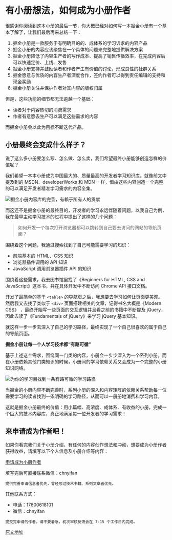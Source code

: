 # 有小册想法，如何成为小册作者

很感谢你阅读到这本小册的最后一节，你大概已经对如何写一本掘金小册有一个基本了解了，让我们最后再来总结一下：

1. 掘金小册是一款服务于有明确目的的、成体系的学习诉求的内容产品
2. 掘金小册的内容应该聚焦在一个具体的问题来完整地提供解决方案
3. 掘金小册降低了内容生产者的写作成本、提高了销售传播效率，在完成内容后可以快速定价、上线、发售
4. 掘金小册支持并鼓励读者和作者产生有价值的讨论，形成良性的社群关系
5. 掘金愿意与优质的内容生产者深度合作，签约作者可以得到责任编辑的支持和现金奖励
6. 掘金小册关注并保护作者对其内容的版权归属

但是，这些功能的细节都无法逾越一个基础：

* 读者对于内容热切的消费需求
* 作者有意愿去生产可以满足这些需求的内容

而掘金小册会以此为目标不断迭代产品。

## 小册最终会变成什么样子？

说了这么多小册要怎么写、怎么做、怎么卖，我们希望最终小册能够创造怎样的价值呢？

我们希望一本本小册成为中国最大的、质量最高的开发者学习知识库。就像前文中提及到的 MSDN、developerWorks 和 MDN 一样，借由这些内容创造一个完整的可以满足开发者精准学习需求的内容全集。

![掘金小册内容库的完善，有赖于所有人的贡献](https://p3-juejin.byteimg.com/tos-cn-i-k3u1fbpfcp/110a280e618f4008a153e06dfe97bad4~tplv-k3u1fbpfcp-jj-mark:1512:0:0:0:q75.awebp)

而这还不是掘金小册的最终目的，开发者的学习永远伴随着问题，以我自己为例，我在最早主动学习技术的过程中提出了这样的几个问题：

> 如何开发一个每次打开浏览器都可以跳转到自己要去访问的网站的导航页面？

围绕着这个问题，我通过搜索找到了自己可能需要学习的知识：

* 前端基本的 HTML、CSS 知识
* 浏览器插件调用的 API 知识
* JavaScript 调用浏览器插件 API 的知识

围绕着这些需求，我去图书馆里找了《Beginners for HTML, CSS and JavaScript》这本书，并在具体开发中不断访问 Chrome API 接口文档。

开发了最简单的基于 `<table>` 的导航页之后，我想要去学习如何让页面更美观。然后我又去找了类似于 `<div>` 页面搭建相关的文章，记得书名大概是《Modern CSS》 ，最终开始写一些页面的交互逻辑并且看之前的书籍中不断提及 jQuery，因此去读了《Fundamentals of jQuery》来学习 jQuery 基本知识。

就这样一步一步去深入了自己的学习路径，最终实现了一个自己很喜欢的属于自己的导航页面。

**掘金小册让每一个人学习技术都“有路可循”**

基于上述这个需求，围绕同一门类的内容，小册会一步步深入为一个系列小册。而在小册依赖其他门类知识的时候，小册间的学习依赖关系又会成为一个完整的小册知识网络。

![为你的学习目找到一条有路可循的学习路径](https://p3-juejin.byteimg.com/tos-cn-i-k3u1fbpfcp/3a2ad8ad585a4150ae49074de17a509b~tplv-k3u1fbpfcp-jj-mark:1512:0:0:0:q75.awebp)

当掘金的小册内容不断完善时，系列小册的深入和内容矩阵的依赖关系帮助每一位需要学习的读者找到一条明确的学习路径，从而可以一册册地消费和学习内容。

这就是掘金小册最终的价值：用小篇幅、高浓度、成体系、有收益的小册，完成一个巨大的技术内容库，真正地满足每一位开发者的学习需求！

## 来申请成为作者吧！

如果你看完我们关于小册介绍，有任何的内容创作想法和冲动，想要成为小册作者获得收益，请填写以下个人信息及小册介绍等内容：

[申请成为小册作者](https://sourl.co/zDEMwJ "https://sourl.co/zDEMwJ")

填写完后可直接联系微信：chnyifan

```!
提供完善申请信息者优先，曾经写过技术书籍、系列文章者优先。
```

其他联系方式：

* 电话：17600618101
* 微信：chnyifan

```!
提交完申请的作者，请不要着急，初次审核反馈会在 7-15 个工作日内完成。
```

[原文地址](https://juejin.cn/book/6844723704639782920/section/6844723704757223438)